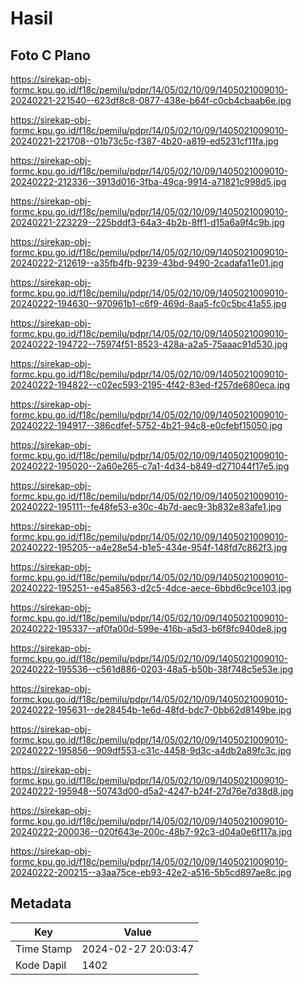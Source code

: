 # Hasil

## Foto C Plano

https://sirekap-obj-formc.kpu.go.id/f18c/pemilu/pdpr/14/05/02/10/09/1405021009010-20240221-221540--623df8c8-0877-438e-b64f-c0cb4cbaab6e.jpg

https://sirekap-obj-formc.kpu.go.id/f18c/pemilu/pdpr/14/05/02/10/09/1405021009010-20240221-221708--01b73c5c-f387-4b20-a819-ed5231cf11fa.jpg

https://sirekap-obj-formc.kpu.go.id/f18c/pemilu/pdpr/14/05/02/10/09/1405021009010-20240222-212336--3913d016-3fba-49ca-9914-a71821c998d5.jpg

https://sirekap-obj-formc.kpu.go.id/f18c/pemilu/pdpr/14/05/02/10/09/1405021009010-20240221-223229--225bddf3-64a3-4b2b-8ff1-d15a6a9f4c9b.jpg

https://sirekap-obj-formc.kpu.go.id/f18c/pemilu/pdpr/14/05/02/10/09/1405021009010-20240222-212619--a35fb4fb-9239-43bd-9490-2cadafa11e01.jpg

https://sirekap-obj-formc.kpu.go.id/f18c/pemilu/pdpr/14/05/02/10/09/1405021009010-20240222-194630--970961b1-c6f9-469d-8aa5-fc0c5bc41a55.jpg

https://sirekap-obj-formc.kpu.go.id/f18c/pemilu/pdpr/14/05/02/10/09/1405021009010-20240222-194722--75974f51-8523-428a-a2a5-75aaac91d530.jpg

https://sirekap-obj-formc.kpu.go.id/f18c/pemilu/pdpr/14/05/02/10/09/1405021009010-20240222-194822--c02ec593-2195-4f42-83ed-f257de680eca.jpg

https://sirekap-obj-formc.kpu.go.id/f18c/pemilu/pdpr/14/05/02/10/09/1405021009010-20240222-194917--386cdfef-5752-4b21-94c8-e0cfebf15050.jpg

https://sirekap-obj-formc.kpu.go.id/f18c/pemilu/pdpr/14/05/02/10/09/1405021009010-20240222-195020--2a60e265-c7a1-4d34-b849-d271044f17e5.jpg

https://sirekap-obj-formc.kpu.go.id/f18c/pemilu/pdpr/14/05/02/10/09/1405021009010-20240222-195111--fe48fe53-e30c-4b7d-aec9-3b832e83afe1.jpg

https://sirekap-obj-formc.kpu.go.id/f18c/pemilu/pdpr/14/05/02/10/09/1405021009010-20240222-195205--a4e28e54-b1e5-434e-954f-148fd7c862f3.jpg

https://sirekap-obj-formc.kpu.go.id/f18c/pemilu/pdpr/14/05/02/10/09/1405021009010-20240222-195251--e45a8563-d2c5-4dce-aece-6bbd6c9ce103.jpg

https://sirekap-obj-formc.kpu.go.id/f18c/pemilu/pdpr/14/05/02/10/09/1405021009010-20240222-195337--af0fa00d-599e-416b-a5d3-b6f8fc940de8.jpg

https://sirekap-obj-formc.kpu.go.id/f18c/pemilu/pdpr/14/05/02/10/09/1405021009010-20240222-195536--c561d886-0203-48a5-b50b-38f748c5e53e.jpg

https://sirekap-obj-formc.kpu.go.id/f18c/pemilu/pdpr/14/05/02/10/09/1405021009010-20240222-195631--de28454b-1e6d-48fd-bdc7-0bb62d8149be.jpg

https://sirekap-obj-formc.kpu.go.id/f18c/pemilu/pdpr/14/05/02/10/09/1405021009010-20240222-195856--909df553-c31c-4458-9d3c-a4db2a89fc3c.jpg

https://sirekap-obj-formc.kpu.go.id/f18c/pemilu/pdpr/14/05/02/10/09/1405021009010-20240222-195948--50743d00-d5a2-4247-b24f-27d76e7d38d8.jpg

https://sirekap-obj-formc.kpu.go.id/f18c/pemilu/pdpr/14/05/02/10/09/1405021009010-20240222-200036--020f643e-200c-48b7-92c3-d04a0e6f117a.jpg

https://sirekap-obj-formc.kpu.go.id/f18c/pemilu/pdpr/14/05/02/10/09/1405021009010-20240222-200215--a3aa75ce-eb93-42e2-a516-5b5cd897ae8c.jpg


## Metadata

| Key        | Value               |
| ---------- | ------------------- |
| Time Stamp | 2024-02-27 20:03:47 |
| Kode Dapil | 1402                |



